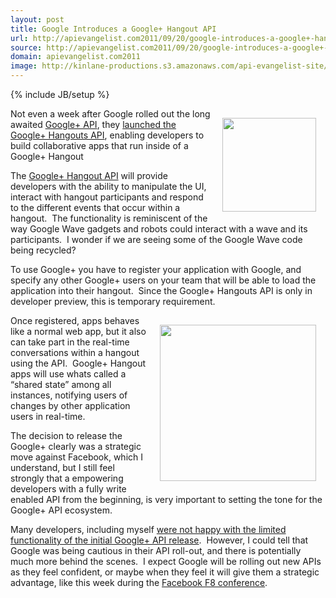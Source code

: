```yaml
---
layout: post
title: Google Introduces a Google+ Hangout API
url: http://apievangelist.com2011/09/20/google-introduces-a-google+-hangout-api/
source: http://apievangelist.com2011/09/20/google-introduces-a-google+-hangout-api/
domain: apievangelist.com2011
image: http://kinlane-productions.s3.amazonaws.com/api-evangelist-site/blog/google-plus-hangouts.png
---
```

{% include JB/setup %}
<p><img style="padding: 15px;" src="http://kinlane-productions.s3.amazonaws.com/google-plus/google_plus.png" alt="" width="150" align="right" /></p>
<p>Not even a week after Google rolled out the long awaited <a title="Google+ API" href="/2011/09/16/google-api-a-technology-review/">Google+ API</a>, they <a title="rolled out Google+ Hangouts API" href="http://googleplusplatform.blogspot.com/2011/09/introducing-google-hangouts-api.html">launched the Google+ Hangouts API</a>, enabling developers to build collaborative apps that run inside of a Google+ Hangout</p>
<p>The <a title="Google+ Hangout API" href="http://developers.google.com/+/hangouts/">Google+ Hangout API</a> will provide developers with the ability to manipulate the UI, interact with hangout participants and respond to the different events that occur within a hangout. &nbsp;The functionality is reminiscent of the way Google Wave gadgets and robots could interact with a wave and its participants. &nbsp;I wonder if we are seeing some of the Google Wave code being recycled?</p>
<p>To use Google+ you have to register your application with Google, and specify any other Google+ users on your team that will be able to load the application into their hangout. &nbsp;Since the Google+ Hangouts API is only in developer preview, this is temporary requirement.</p>
<p><img style="padding: 15px;" src="http://kinlane-productions.s3.amazonaws.com/google-plus/google-plus-hangouts.png" alt="" width="250" align="right" /></p>
<p>Once registered, apps behaves like a normal web app, but it also can take part in the real-time conversations within a hangout using the API. &nbsp;Google+ Hangout apps will use whats called a &ldquo;shared state&rdquo; among all instances, notifying users of changes by other application users in real-time.</p>
<p>The decision to release the Google+ clearly was a strategic move against Facebook, which I understand, but I still feel strongly that a empowering developers with a fully write enabled API from the beginning, is very important to setting the tone for the Google+ API ecosystem.</p>
<p>Many developers, including myself <a title="were not happy with the limited functionality of the Google+ API release" href="/2011/09/16/google-api-a-technology-review/">were not happy with the limited functionality of the initial Google+ API release</a>. &nbsp;However, I could tell that Google was being cautious in their API roll-out, and there is potentially much more behind the scenes. &nbsp;I expect Google will be rolling out new APIs as they feel confident, or maybe when they feel it will give them a strategic advantage, like this week during the <a title="Facebook F8 Conference" href="http://www.facebook.com/f8">Facebook F8 conference</a>.</p>
